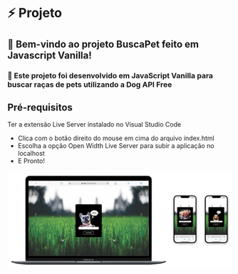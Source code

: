 # ⚡ Projeto
## 🚀 Bem-vindo ao projeto BuscaPet feito em Javascript Vanilla! 
### 🐶 Este projeto foi desenvolvido em JavaScript Vanilla para buscar raças de pets utilizando a Dog API Free
## Pré-requisitos

Ter a extensão Live Server instalado no Visual Studio Code

- Clica com o botão direito do mouse em cima do arquivo index.html
- Escolha a opção Open Width Live Server para subir a aplicação no localhost
- E Pronto! 

<img src="assets/img/readme.jpg" /> 
